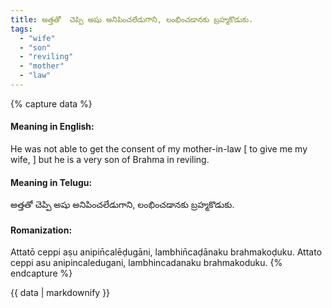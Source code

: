 ```yaml
---
title: అత్తతో  చెప్పి అషు అనిపించలేడుగాని, లంభించడానకు బ్రహ్మకొడుకు.
tags:
  - "wife"
  - "son"
  - "reviling"
  - "mother"
  - "law"
---
```


{% capture data %}
#### Meaning in English:
He was not able to get the consent of my mother-in-law [ to give me my wife, ] but he is a very son of Brahma in  reviling.

#### Meaning in Telugu:
అత్తతో  చెప్పి అషు అనిపించలేడుగాని, లంభించడానకు బ్రహ్మకొడుకు.

#### Romanization:
Attatō  ceppi aṣu anipin̄calēḍugāni, lambhin̄caḍānaku brahmakoḍuku.
Attato  ceppi asu anipincaledugani, lambhincadanaku brahmakoduku.
{% endcapture %}

{{ data | markdownify }}

